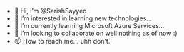 - 👋 Hi, I’m @SarishSayyed
- 👀 I’m interested in learning new technologies...
- 🌱 I’m currently learning Microsoft Azure Services...
- 💞️ I’m looking to collaborate on well nothing as of now :)
- 📫 How to reach me... uhh don't.

<!---
SarishSayyed/SarishSayyed is a ✨ special ✨ repository because its `README.md` (this file) appears on your GitHub profile.
You can click the Preview link to take a look at your changes.
--->
